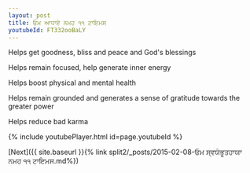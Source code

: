```yaml
---
layout: post
title: ਓਮ ਆਧਾਏ ਨਮਹ ੧੧ ਟਾਇਮਸ
youtubeId: FT332ooBaLY
---
```

 
 
Helps get goodness, bliss and peace and God's blessings
 
Helps remain focused, help generate inner energy 
 
Helps boost physical and mental health 
 
Helps remain grounded and generates a sense of gratitude towards the greater power 
 
Helps reduce bad karma
 
 
 
 


{% include youtubePlayer.html id=page.youtubeId %}
 
[Next]({{ site.baseurl }}{% link  split2/_posts/2015-02-08-ਓਮ ਸ੍ਵਯੰਭੂਤਹਾਯਾ ਨਮਹ ੧੧ ਟਾਇਮਸ.md%})
 
